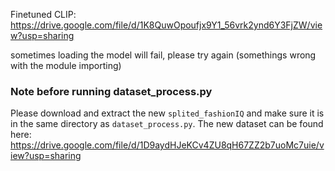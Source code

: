 Finetuned CLIP: https://drive.google.com/file/d/1K8QuwOpoufjx9Y1_56vrk2ynd6Y3FjZW/view?usp=sharing

sometimes loading the model will fail, please try again (somethings wrong with the module importing)

### Note before running dataset_process.py
Please download and extract the new `splited_fashionIQ` and make sure it is in the same directory as `dataset_process.py`. The new dataset can be found here: https://drive.google.com/file/d/1D9aydHJeKCv4ZU8qH67ZZ2b7uoMc7uie/view?usp=sharing